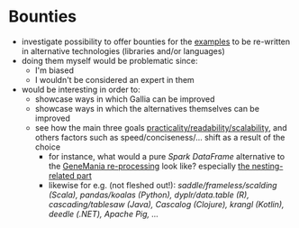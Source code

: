 # Bounties

- investigate possibility to offer bounties for the [examples](https://github.com/galliaproject/gallia-core/blob/init/README.md#examples) to be re-written in alternative technologies (libraries and/or languages)
- <a name="a210421193624"></a>doing them myself would be problematic since:
  - <a name="a210421193625"></a>I'm biased
  - <a name="a210421193626"></a>I wouldn't be considered an expert in them
- would be interesting in order to:
  - <a name="a210421193627"></a>showcase ways in which Gallia can be improved
  - <a name="a210421193628"></a>showcase ways in which the alternatives themselves can be improved
  - <a name="a210421193629"></a>see how the main three goals [practicality/readability/scalability](https://github.com/galliaproject/gallia-core/blob/init/README.md#introduction), and others factors such as speed/conciseness/… shift as a result of the choice
    - <a name="a210421193630"></a>for instance, what would a pure _Spark DataFrame_ alternative to the [GeneMania re-processing](https://github.com/galliaproject/gallia-genemania/blob/master/src/main/scala/galliaexample/genemania/GeneMania.scala#L49) look like? especially [the nesting-related part](https://github.com/galliaproject/gallia-genemania/blob/master/src/main/scala/galliaexample/genemania/GeneMania.scala#L98-L113)
    - <a name="a210421193631"></a>likewise for e.g. (not fleshed out!): _saddle/frameless/scalding (Scala), pandas/koalas (Python), dyplr/data.table (R), cascading/tablesaw (Java), Cascalog (Clojure), krangl (Kotlin), deedle (.NET), Apache Pig, ..._
<br/>
<br/>
<br/>
<br/>
<br/>
<br/>
<br/>
<br/>
<br/>
<br/>
<br/>
<br/>
<br/>
<br/>
<br/>
<br/>
<br/>
<br/>
<br/>
<br/>
<br/>
<br/>
<br/>
<br/>
<br/>
<br/>
<br/>
<br/>
<br/>
<br/>
<br/>
<br/>
<br/>
<br/>
<br/>
<br/>
<br/>
<br/>
<br/>
<br/>
<br/>
<br/>
<br/>
<br/>
<br/>
<br/>
<br/>
<br/>
<br/>
<br/>
